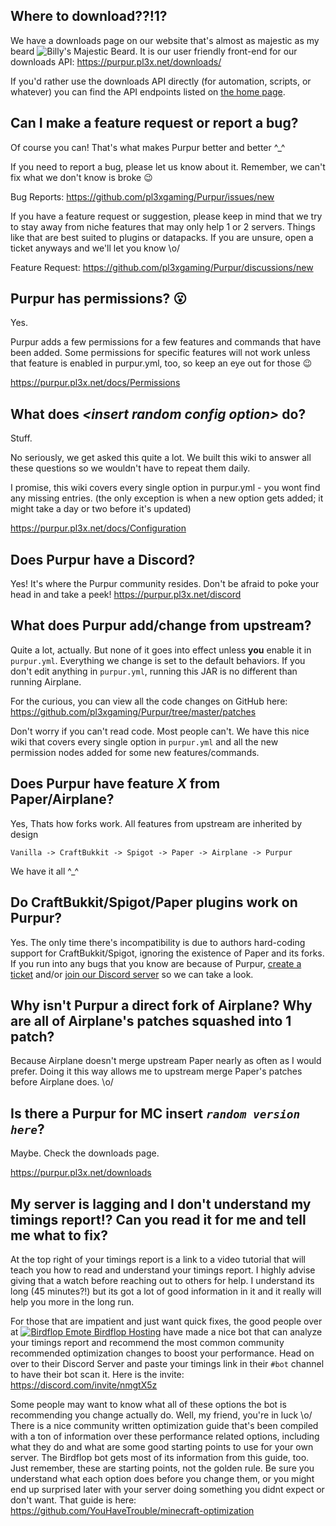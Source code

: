 ## Where to download??!1?

We have a downloads page on our website that's almost as majestic as my beard ![Billy's Majestic Beard](https://cdn.discordapp.com/emojis/768978823655063602.png?size=16). It is our user friendly front-end for our downloads API: https://purpur.pl3x.net/downloads/

If you'd rather use the downloads API directly (for automation, scripts, or whatever) you can find the API endpoints listed on [the home page](https://purpur.pl3x.net/docs/#Downloads).

## Can I make a feature request or report a bug?

Of course you can! That's what makes Purpur better and better ^_^

If you need to report a bug, please let us know about it. Remember, we can't fix what we don't know is broke :wink:

Bug Reports: https://github.com/pl3xgaming/Purpur/issues/new

If you have a feature request or suggestion, please keep in mind that we try to stay away from niche features that may only help 1 or 2 servers. Things like that are best suited to plugins or datapacks. If you are unsure, open a ticket anyways and we'll let you know \o/

Feature Request: https://github.com/pl3xgaming/Purpur/discussions/new

## Purpur has permissions? :open_mouth:

Yes.

Purpur adds a few permissions for a few features and commands that have been added. Some permissions for specific features will not work unless that feature is enabled in purpur.yml, too, so keep an eye out for those :wink:

https://purpur.pl3x.net/docs/Permissions

## What does *&lt;insert random config option>* do?

Stuff.

No seriously, we get asked this quite a lot. We built this wiki to answer all these questions so we wouldn't have to repeat them daily.

I promise, this wiki covers every single option in purpur.yml - you wont find any missing entries. (the only exception is when a new option gets added; it might take a day or two before it's updated)

https://purpur.pl3x.net/docs/Configuration

## Does Purpur have a Discord?

Yes! It's where the Purpur community resides. Don't be afraid to poke your head in and take a peek! https://purpur.pl3x.net/discord

## What does Purpur add/change from upstream?

Quite a lot, actually. But none of it goes into effect unless **you** enable it in `purpur.yml`. Everything we change is set to the default behaviors. If you don't edit anything in `purpur.yml`, running this JAR is no different than running Airplane.

For the curious, you can view all the code changes on GitHub here: https://github.com/pl3xgaming/Purpur/tree/master/patches

Don't worry if you can't read code. Most people can't. We have this nice wiki that covers every single option in `purpur.yml` and all the new permission nodes added for some new features/commands.

## Does Purpur have feature *X* from Paper/Airplane?

Yes, Thats how forks work. All features from upstream are inherited by design

`Vanilla -> CraftBukkit -> Spigot -> Paper -> Airplane -> Purpur`

We have it all ^_^

## Do CraftBukkit/Spigot/Paper plugins work on Purpur?

Yes. The only time there's incompatibility is due to authors hard-coding support for CraftBukkit/Spigot, ignoring the existence of Paper and its forks. If you run into any bugs that you know are because of Purpur, [create a ticket](https://github.com/pl3xgaming/Purpur/issues/new) and/or [join our Discord server](https://purpur.pl3x.net/discord) so we can take a look.

## Why isn't Purpur a direct fork of Airplane? Why are all of Airplane's patches squashed into 1 patch?

Because Airplane doesn't merge upstream Paper nearly as often as I would prefer. Doing it this way allows me to upstream merge Paper's patches before Airplane does. \o/

## Is there a Purpur for MC insert _`random version here`_?
Maybe. Check the downloads page.

https://purpur.pl3x.net/downloads

## My server is lagging and I don't understand my timings report!? Can you read it for me and tell me what to fix?

At the top right of your timings report is a link to a video tutorial that will teach you how to read and understand your timings report. I highly advise giving that a watch before reaching out to others for help. I understand its long (45 minutes?!) but its got a lot of good information in it and it really will help you more in the long run.

For those that are impatient and just want quick fixes, the good people over at [![Birdflop Emote](https://cdn.discordapp.com/emojis/799601349095587840.png?size=16) Birdflop Hosting](https://discord.com/invite/nmgtX5z) have made a nice bot that can analyze your timings report and recommend the most common community recommended optimization changes to boost your performance. Head on over to their Discord Server and paste your timings link in their `#bot` channel to have their bot scan it. Here is the invite: https://discord.com/invite/nmgtX5z

Some people may want to know what all of these options the bot is recommending you change actually do. Well, my friend, you're in luck \o/ There is a nice community written optimization guide that's been compiled with a ton of information over these performance related options, including what they do and what are some good starting points to use for your own server. The Birdflop bot gets most of its information from this guide, too. Just remember, these are starting points, not the golden rule. Be sure you understand what each option does before you change them, or you might end up surprised later with your server doing something you didnt expect or don't want. That guide is here: https://github.com/YouHaveTrouble/minecraft-optimization

